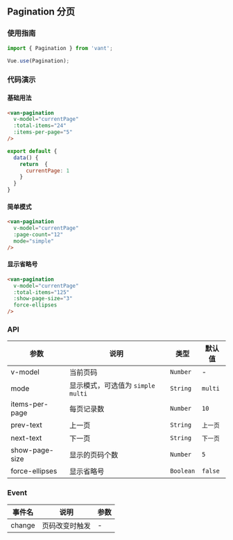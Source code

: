 
## Pagination 分页

### 使用指南
``` javascript
import { Pagination } from 'vant';

Vue.use(Pagination);
```

### 代码演示

#### 基础用法


```html
<van-pagination 
  v-model="currentPage" 
  :total-items="24" 
  :items-per-page="5"
/>
```

```javascript
export default {
  data() {
    return  {
      currentPage: 1
    }
  }
}
```

#### 简单模式

```html
<van-pagination 
  v-model="currentPage" 
  :page-count="12"
  mode="simple" 
/>
```

#### 显示省略号

```html
<van-pagination 
  v-model="currentPage" 
  :total-items="125" 
  :show-page-size="3" 
  force-ellipses
/>
```

### API

| 参数 | 说明 | 类型 | 默认值 |
|-----------|-----------|-----------|-------------|
| v-model | 当前页码 | `Number` | - |
| mode | 显示模式，可选值为 `simple` `multi` | `String` | `multi` |
| items-per-page | 每页记录数 | `Number` | `10` |
| prev-text | 上一页 | `String` | `上一页` |
| next-text | 下一页 | `String` | `下一页` |
| show-page-size | 显示的页码个数 | `Number` | `5` |
| force-ellipses | 显示省略号 | `Boolean` | `false` |

### Event

| 事件名 | 说明 | 参数 |
|-----------|-----------|-----------|
| change | 页码改变时触发 | - |
